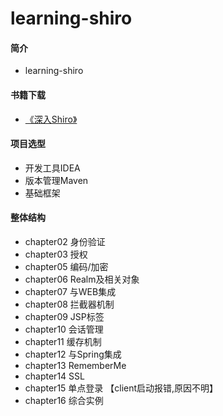 # learning-shiro

#### 简介
 * learning-shiro
 
#### 书籍下载
 * <a href="http://download.csdn.net/download/it_lyd/10202852" target="_blank">《深入Shiro》</a>

#### 项目选型
* 开发工具IDEA
* 版本管理Maven
* 基础框架 

#### 整体结构
 *  chapter02 身份验证
 *  chapter03 授权
 *  chapter05 编码/加密
 *  chapter06 Realm及相关对象
 *  chapter07 与WEB集成
 *  chapter08 拦截器机制
 *  chapter09 JSP标签
 *  chapter10 会话管理
 *  chapter11 缓存机制
 *  chapter12 与Spring集成
 *  chapter13 RememberMe
 *  chapter14 SSL
 *  chapter15 单点登录 【client启动报错,原因不明】
 *  chapter16 综合实例
